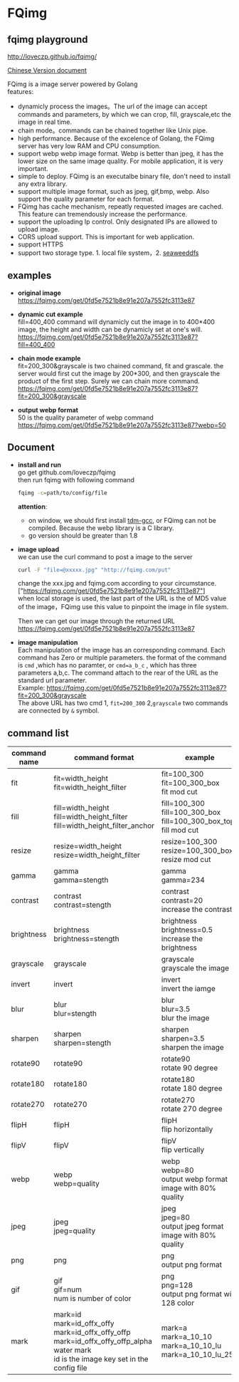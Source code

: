 # FQimg
## fqimg playground
http://loveczp.github.io/fqimg/  

[Chinese Version document](https://github.com/loveczp/fqimg/blob/master/README-cn.md)

FQimg is a image server powered by Golang  
features:

* dynamicly process the images。The url of the image can accept commands and parameters, by which we can crop, fill, grayscale,etc the image in real time. 
* chain mode。commands can be chained together like Unix pipe. 
* high performance. Because of the excelence of Golang, the FQimg server has very low RAM and CPU consumption.
* support webp webp image format. Webp  is better than jpeg, it has the lower size on the same image quality. For mobile application, it is very important.
* simple to deploy. FQimg is an executalbe binary file, don't need to install any extra library. 
* support multiple image format, such as jpeg, gif,bmp, webp. Also support the quality parameter for each format.
* FQimg has cache mechanism, repeatly requested images are cached. This feature can tremendously increase the performance. 
* support the uploading Ip control. Only designated IPs are allowed to upload image.
* CORS upload support. This is important for web application.
* support HTTPS
* support two storage type. 1. local file system，2. [seaweeddfs](https://github.com/chrislusf/seaweedfs)


## examples

* **original image**
 https://fqimg.com/get/0fd5e7521b8e91e207a7552fc3113e87

* **dynamic cut example**  
 fill=400_400 command will dynamicly cut the image in to 400*400 image, the height and width can be dynamicly set at one's will.
 https://fqimg.com/get/0fd5e7521b8e91e207a7552fc3113e87?fill=400_400

* **chain mode example**  
 fit=200_300&grayscale is two chained command, fit and grascale. the server would first cut the image by 200*300, and then grayscale the product of the first step. Surely we can chain more command.  
 https://fqimg.com/get/0fd5e7521b8e91e207a7552fc3113e87?fit=200_300&grayscale

* **output webp format**  
 50 is the quality parameter of webp command  
 https://fqimg.com/get/0fd5e7521b8e91e207a7552fc3113e87?webp=50





## Document


* **install and run**  
go get github.com/loveczp/fqimg  
then run fqimg with following command  
  ```bash
  fqimg -c=path/to/config/file
  ```
    **attention**:
    * on window, we should first install [tdm-gcc](http://tdm-gcc.tdragon.net/download), or FQimg  can not be compiled. Because the webp library is a C library.
    * go version should be greater than 1.8
* **image upload**  
 we can use the curl command to post a image to the server  
  ```bash
  curl -F "file=@xxxxx.jpg" "http://fqimg.com/put"  
   ```
   
    change the xxx.jpg and fqimg.com according to your circumstance.  
    ["https://fqimg.com/get/0fd5e7521b8e91e207a7552fc3113e87"]  
    when local storage is used, the last part of the URL is the of MD5 value of the image，FQimg use this value to pinpoint the image in file system.
 
    Then we can get our image through the returned URL  
    https://fqimg.com/get/0fd5e7521b8e91e207a7552fc3113e87
    
* **image manipulation**  
 Each manipulation of the image has an corresponding command. Each command has Zero or multiple parameters. the format of the command is ```cmd``` ,which has no paramter, or ```cmd=a_b_c``` , which has three parameters a,b,c. The command attach to the rear of the URL as the standard url parameter.   
 Example:
 https://fqimg.com/get/0fd5e7521b8e91e207a7552fc3113e87?fit=200_300&grayscale  
 The above URL has two cmd 1, ```fit=200_300``` 2,```grayscale``` two commands are connected by ```&``` symbol.


## <b>command list</b>

| command name  |  command format | example  | result  |
|---|---|---|---|
|fit| fit=width_height<br>fit=width_height_filter|fit=100_300<br/>fit=100_300_box<br> fit mod cut| ![](http://fqimg.com/get/0fd5e7521b8e91e207a7552fc3113e87?fit=150_150)|
|fill|fill=width_height<br>fill=width_height_filter<br>fill=width_height_filter_anchor|fill=100_300<br/>fill=100_300_box<br/>fill=100_300_box_top<br>fill mod cut|![](http://fqimg.com/get/0fd5e7521b8e91e207a7552fc3113e87?fill=150_150)|
|resize|resize=width_height<br>resize=width_height_filter|resize=100_300<br/>resize=100_300_box<br>  resize mod cut| ![](http://fqimg.com/get/0fd5e7521b8e91e207a7552fc3113e87?resize=150_150)|
|gamma|gamma<br>gamma=stength|gamma<br>gamma=234|![](http://fqimg.com/get/0fd5e7521b8e91e207a7552fc3113e87?fill=150_150&gamma=10)|
|contrast|contrast<br>contrast=stength|contrast<br>contrast=20<br> increase the contrast|    ![](http://fqimg.com/get/0fd5e7521b8e91e207a7552fc3113e87?fill=150_150&contrast=120)|
|brightness|brightness<br>brightness=stength| brightness<br>brightness=0.5<br>increase the brightness |    ![](http://fqimg.com/get/0fd5e7521b8e91e207a7552fc3113e87?fill=150_150&brightness=38)|
|grayscale|grayscale|grayscale<br>grayscale the image |    ![](http://fqimg.com/get/0fd5e7521b8e91e207a7552fc3113e87?fill=150_150&grayscale)|
|invert|invert|invert<br>invert the iamge |    ![](http://fqimg.com/get/0fd5e7521b8e91e207a7552fc3113e87?fill=150_150&invert)|
|blur|blur<br>blur=stength|blur<br>blur=3.5<br>blur the image|    ![](http://fqimg.com/get/0fd5e7521b8e91e207a7552fc3113e87?fill=150_150&blur=3.5)|
|sharpen|sharpen<br>sharpen=stength|sharpen<br>sharpen=3.5<br>sharpen the image|    ![](http://fqimg.com/get/0fd5e7521b8e91e207a7552fc3113e87?fill=150_150&sharpen=65)|
|rotate90|rotate90|rotate90<br> rotate 90 degree |    ![](http://fqimg.com/get/0fd5e7521b8e91e207a7552fc3113e87?fill=150_150&rotate90)|
|rotate180|rotate180|rotate180<br> rotate 180 degree |    ![](http://fqimg.com/get/0fd5e7521b8e91e207a7552fc3113e87?fill=150_150&rotate180)|
|rotate270|rotate270|rotate270<br> rotate 270 degree |    ![](http://fqimg.com/get/0fd5e7521b8e91e207a7552fc3113e87?fill=150_150&rotate270)|
|flipH|flipH|flipH <br> flip horizontally|    ![](http://fqimg.com/get/0fd5e7521b8e91e207a7552fc3113e87?fill=150_150&flipH)|
|flipV|flipV|flipV <br> flip vertically|    ![](http://fqimg.com/get/0fd5e7521b8e91e207a7552fc3113e87?fill=150_150&flipV)|
|webp|webp<br>webp=quality| webp<br>webp=80<br/>output webp format image with 80% quality|    ![](http://fqimg.com/get/0fd5e7521b8e91e207a7552fc3113e87?fill=150_150&webp=80)|
|jpeg|jpeg<br>jpeg=quality|jpeg<br>jpeg=80<br/>output jpeg format image with 80% quality|    ![](http://fqimg.com/get/0fd5e7521b8e91e207a7552fc3113e87?fill=150_150&jpeg=80)|
|png|png|png <br/>output png format|    ![](http://fqimg.com/get/0fd5e7521b8e91e207a7552fc3113e87?fill=150_150&png)|
|gif|gif<br>gif=num<br>num is number of color|png<br>png=128<br/>output png format with 128 color|    ![](http://fqimg.com/get/0fd5e7521b8e91e207a7552fc3113e87?fill=150_150&gif=64)|
|mark|mark=id<br>mark=id_offx_offy<br>mark=id_offx_offy_offp<br>mark=id_offx_offy_offp_alpha<br>water mark <br> id is the image key set in the config file|mark=a<br>mark=a_10_10<br>mark=a_10_10_lu<br>mark=a_10_10_lu_255|    ![](http://fqimg.com/get/0fd5e7521b8e91e207a7552fc3113e87?fill=150_151&mark=a)|
